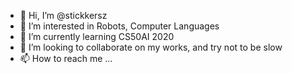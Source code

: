 - 👋 Hi, I’m @stickkersz
- 👀 I’m interested in Robots, Computer Languages
- 🌱 I’m currently learning CS50AI 2020 
- 💞️ I’m looking to collaborate on my works, and try not to be slow
- 📫 How to reach me ...

<!---
stickkersz/stickkersz is a ✨ special ✨ repository because its `README.md` (this file) appears on your GitHub profile.
You can click the Preview link to take a look at your changes.
--->
